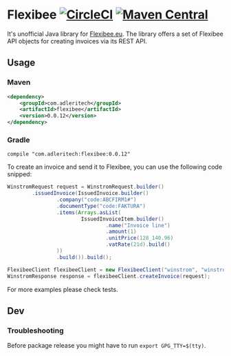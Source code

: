 # Flexibee [![CircleCI](https://circleci.com/gh/adleritech/flexibee.svg?style=shield)](https://circleci.com/gh/adleritech/flexibee) [![Maven Central](https://maven-badges.herokuapp.com/maven-central/com.adleritech/flexibee-core/badge.svg)](https://maven-badges.herokuapp.com/maven-central/com.adleritech/flexibee-core)

It's unofficial Java library for [Flexibee.eu](https://www.flexibee.eu). The library offers a set of Flexibee API objects for creating invoices via its REST API.

## Usage

### Maven

```xml
<dependency>
    <groupId>com.adleritech</groupId>
    <artifactId>flexibee</artifactId>
    <version>0.0.12</version>
</dependency>
```


### Gradle
```
compile "com.adleritech:flexibee:0.0.12"
```

To create an invoice and send it to Flexibee, you can use the following code snipped:
```java
WinstromRequest request = WinstromRequest.builder()
        .issuedInvoice(IssuedInvoice.builder()
                .company("code:ABCFIRM1#")
                .documentType("code:FAKTURA")
                .items(Arrays.asList(
                        IssuedInvoiceItem.builder()
                                .name("Invoice line")
                                .amount(1)
                                .unitPrice(128_140.96)
                                .vatRate(21d).build()
                ))
                .build()).build();

FlexibeeClient flexibeeClient = new FlexibeeClient("winstrom", "winstrom", "demo");
WinstromResponse response = flexibeeClient.createInvoice(request);
```

For more examples please check tests.

## Dev
 
### Troubleshooting 

Before package release you might have to run `export GPG_TTY=$(tty)`.
